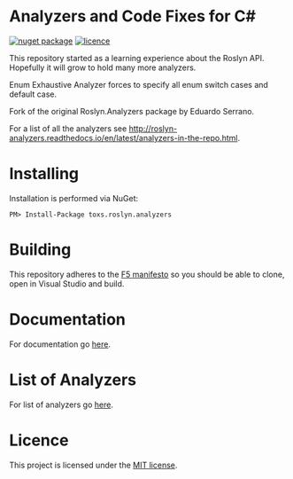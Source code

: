 # Analyzers and Code Fixes for C#

[![nuget package](https://img.shields.io/nuget/v/toxs.roslyn.analyzers.svg?style=flat)](https://www.nuget.org/packages/toxs.roslyn.analyzers/) [![licence](https://img.shields.io/github/license/mashape/apistatus.svg)](https://github.com/toxsedyshev/roslyn.analyzers/blob/master/LICENSE.txt)

This repository started as a learning experience about the Roslyn API. Hopefully it will grow to hold many more analyzers.

Enum Exhaustive Analyzer forces to specify all enum switch cases and default case.

Fork of the original Roslyn.Analyzers package by Eduardo Serrano.

For a list of all the analyzers see <http://roslyn-analyzers.readthedocs.io/en/latest/analyzers-in-the-repo.html>.

# Installing

Installation is performed via NuGet:

    PM> Install-Package toxs.roslyn.analyzers

# Building

This repository adheres to the [F5 manifesto](http://www.khalidabuhakmeh.com/the-f5-manifesto-for-net-developers) so you should be able to clone, open in Visual Studio and build.

# Documentation

For documentation go [here](http://roslyn-analyzers.readthedocs.io/en/latest/).

# List of Analyzers

For list of analyzers go [here](http://roslyn-analyzers.readthedocs.io/en/latest/repository.html#analyzers-in-the-repository).

# Licence

This project is licensed under the [MIT license](https://github.com/toxsedyshev/roslyn.analyzers/blob/master/LICENSE.txt).
